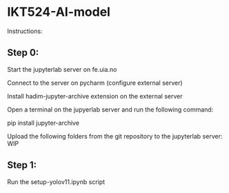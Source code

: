 # IKT524-AI-model


Instructions:

## Step 0:

Start the jupyterlab server on fe.uia.no 

Connect to the server on pycharm (configure external server)

Install hadim-jupyter-archive extension on the external server

Open a terminal on the jupyerlab server and run the following command:

pip install jupyter-archive

Upload the following folders from the git repository to the jupyterlab server:
WIP

## Step 1:
Run the setup-yolov11.ipynb script

